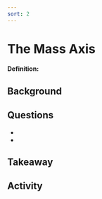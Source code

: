 ```yaml
---
sort: 2
---
```


# The Mass Axis

#### Definition: 

## Background


## Questions

-
-

## Takeaway


## Activity